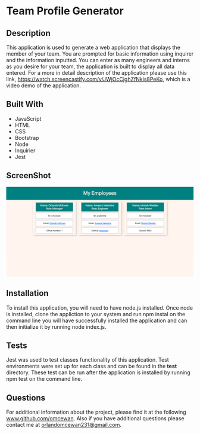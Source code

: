 # Team Profile Generator

## Description
This application is used to generate a web application that displays the member of your team. You are prompted for basic information using inquirer and the information inputted. You can enter as many engineers and interns as you desire for your team, the application is built to display all data entered. For a more in detail description of the application please use this link, https://watch.screencastify.com/v/JWjOcCjghZfNkis8PeKo, which is a video demo of the application.

## Built With
 * JavaScript
 * HTML
 * CSS
 * Bootstrap
 * Node
 * Inquirier
 * Jest

## ScreenShot
![This is a screenshot](dist/images/screenshot.png)

## Installation
To install this application, you will need to have node.js installed. Once node is installed, clone the appliction to your system and run npm instal on the command line you will have successfully installed the application and can then initialize it by running node index.js.

## Tests
Jest was used to test classes functionality of this application. Test environments were set up for each class and can be found in the __test__ directory. These test can be run after the application is installed by running npm test on the command line.

## Questions
For additional information about the project, please find it at the following www.github.com/omcewan.
Also if you have additional questions please contact me at orlandomcewan231@gmail.com.
